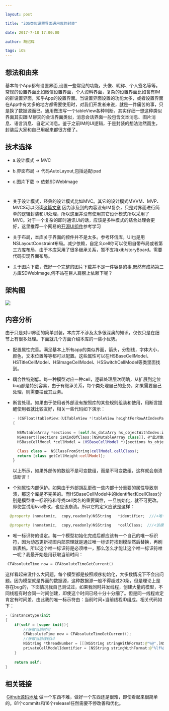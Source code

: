 ```yaml
---

layout: post

title: "iOS类似设置界面通用库的封装"

date: 2017-7-18 17:00:00

author: 胡绍辉

tags: iOS
---
```


## 想法和由来
基本每个App都有设置界面,设置一些常见的功能，头像、昵称、个人签名等等。常规的设置界面比如微信设置界面，个人资料界面，复杂的设置界面比如含有IM的群设置界面，知乎App的设置界面。当设置界面设置的功能太多，或者设置界面在App中有太多的地方都需要使用时，对我们开发者来说，就是一件痛苦的事，只是换了数据源而已。通用做法写一个tableView各种判断。其实仔细一想这种类似界面其实跟IM聊天的会话界面类似，消息会话界面一般包含文本​消息、图片消息、语言消息、自定义消息。鉴于之前IM的UI逻辑，于是封装的想法油然而生，封装后大家和自己用起来都很方便了。
## 技术选择
-  a.设计模式 -> MVC

-  b.界面布局 -> 代码AutoLayout,包括适配ipad

-  c.图片下载 -> 依赖SDWebImage

       ​

* 
  关于设计模式，经典的设计模式比如MVC。其它的设计模式MVVM、MVP、MVCS可以阅读[这篇文章](http://www.cocoachina.com/ios/20150525/11919.html)
  因为涉及到的内容没有IM复杂，只是对界面进行简单的逻辑封装和UI处理，所以这里并没有使用其它设计模式所以采用了MVC。对于一个复杂的即时通讯UI的话，应该是多种模式的结合处理会更好，这里推荐一个网易的[开源UI组件](https://github.com/netease-im/NIM_iOS_UIKit)参考学习
* 关于布局，本库关于界面的控件并不是太多。参考环信库，UI也是用NSLayoutConstraint布局。减少依赖，自定义cell你可以使用自带布局或者第三方库布局，由于本库采用了很多继承关系，暂不支持xib/storyBoard。需要代码实现界面布局。

* 关于图片下载，做好一个完整的图片下载并不是一件容易的事,既然有成熟第三方库SDWebImage,何不站在巨人肩膀上依赖下呢？

## 架构图
![](https://raw.githubusercontent.com/wiki/shaohuihu/HSSettableViewController/Architecture.png)

## 内容分析
由于只是对UI界面的简单封装，本库并不涉及太多很深奥的知识，仅仅只是在细节上有很多处理。下面就几个方面介绍本库的一些小优势。
-    配置属性完善。满足基本上所有app的类似界面，箭头，分割线，字体大小，颜色，文本位置等等都可以配置。这些属性可以在HSBaseCellModel、HSTitleCellModel、HSImageCellModel、HSSwitchCellModel等类里面找到。

-    耦合性特别低。每一种模型对应一种cell，逻辑处理层次明确，从扩展到定位bug都是特别容易，由于有继承关系，每个类处理自己的业务，如果需要自己处理，则需要拦截其业务。

-    断言处理。如果由于使用者外部没有按照库的某些规则组装和使用，用断言提醒使用者就比较友好，相关一些代码如下演示：

     ```swift
     - (CGFloat)tableView:(UITableView *)tableView heightForRowAtIndexPath:(NSIndexPath *)indexPath
     {
       
       NSMutableArray *sections = [self.hs_dataArry hs_objectWithIndex:indexPath.section];
       NSAssert([sections isKindOfClass:[NSMutableArray class]], @"此对象必须为一个可变数组,请检查数据源组装方式是否正确!");
       HSBaseCellModel *cellModel = (HSBaseCellModel *)[sections hs_objectWithIndex:indexPath.row];

       Class class =  NSClassFromString(cellModel.cellClass);
       return [class getCellHeight:cellModel];
     }
     ```
     以上所示，如果外部传的数组不是可变数组，而是不可变数组，这样就会崩溃该断言！

-    个别属性内部保护。如果由于外部胡乱更改一些内部十分重要的属性导致崩溃，那这个库是不完美的。而HSBaseCellModel中的identifier和cellClass分别是模型唯一标识符和寻找cell类名的重要属性，一旦初始化，就不可更改。即使尝试用kvc修改，也应该崩溃。所以它的定义应该是这样：

```swift
  @property (nonatomic,  copy,readonly)NSString   *identifier;  ///<唯一标识符(更新会用到)

  @property (nonatomic,  copy,readonly)NSString   *cellClass;  ///<该模型绑定的cell类名
```

-    唯一标识符的设定。每一个模型初始化完成后都应该有一个自己的唯一标识符，因为动态更新视图内部原理就是通过唯一标识符找到模型然后替换，再刷新表格。所以这个唯一标识符是必须唯一，那么怎么才能让这个唯一标识符唯一呢？我最开始是用获取当前时间：

```swift
 CFAbsoluteTime now = CFAbsoluteTimeGetCurrent()
```
​这样看起来没什么大问题，每个模型都是按照顺序初始化，大多数情况下不会出问题。因为模型就是界面的数据源，这种数据源一般不得超过20条，但是理论上是存在bug的，下面情况我自己测试过，如果我同时并发线程，创建大量的模型，不同线程有时会同一时间创建，即使这个时间已经十分十分细了。但是同一线程肯定肯定有时间差，由此我的唯一标示符由：当前时间+当前线程ID组成。相关代码如下：

```swift
- (instancetype)init
{
    if(self = [super init]){
        //获取当前时间
        CFAbsoluteTime now = CFAbsoluteTimeGetCurrent();
        //获取当前线程id
        NSString *threadNumber = [[[NSString stringWithFormat:@"%@",[NSThread currentThread]] componentsSeparatedByString:@"number = "].lastObject componentsSeparatedByString:@","].firstObject;
        privateCellModelIdentifier = [NSString stringWithFormat:@"%lf%@",now,threadNumber];
    }
    
    return self;
}
```
## 相关链接
​
[Github源码地址](https://github.com/shaohuihu/HSSetTableViewController)
做一个东西不难，做好一个东西还是很难，即使看起来很简单的。81个commits和16个release!任然需要不停改善和优化。